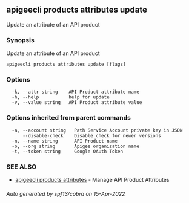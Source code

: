 ## apigeecli products attributes update

Update an attribute of an API product

### Synopsis

Update an attribute of an API product

```
apigeecli products attributes update [flags]
```

### Options

```
  -k, --attr string    API Product attribute name
  -h, --help           help for update
  -v, --value string   API Product attribute value
```

### Options inherited from parent commands

```
  -a, --account string   Path Service Account private key in JSON
      --disable-check    Disable check for newer versions
  -n, --name string      API Product name
  -o, --org string       Apigee organization name
  -t, --token string     Google OAuth Token
```

### SEE ALSO

* [apigeecli products attributes](apigeecli_products_attributes.md)	 - Manage API Product Attributes

###### Auto generated by spf13/cobra on 15-Apr-2022
